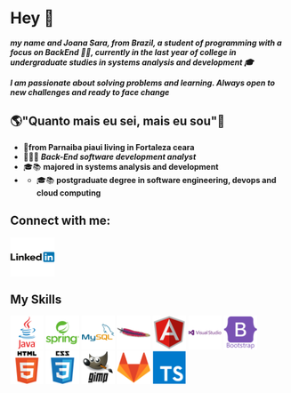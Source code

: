 
# Hey 👋
***my name and Joana Sara, from Brazil, a student of programming with a focus on BackEnd 👩‍💻, currently in the last year of college in undergraduate studies in systems analysis and development 🎓***

***I am passionate about solving problems and learning. Always open to new challenges and ready to face change***


## 🌎"**Quanto mais eu sei, mais eu sou**"🧠

 

 - 📍**from Parnaiba piaui living in Fortaleza ceara**
 - 👩🏻‍💻 ***Back-End software development analyst***
- 🎓📚 **majored in systems analysis and development**
- - 🎓📚 **postgraduate degree in software engineering, devops and cloud computing**


## Connect with me:

<a href="https://www.linkedin.com/in/joana-sara-82212a197/" target="_black">
       <img align="center" alt="sara-linkedin" height="70" width="80" src="https://raw.githubusercontent.com/devicons/devicon/master/icons/linkedin/linkedin-original-wordmark.svg" style="max-width: 100%;">
       </a>

## My Skills
  <img src="https://raw.githubusercontent.com/devicons/devicon/master/icons/java/java-original-wordmark.svg" alt="rails" width="60" height="60"  style="max-width: 100%;"></img>
  <img src="https://raw.githubusercontent.com/devicons/devicon/master/icons/spring/spring-original-wordmark.svg" alt="rails" width="60" height="60" style="max-width: 100%;"></img>
    <img src="https://raw.githubusercontent.com/devicons/devicon/master/icons/mysql/mysql-original-wordmark.svg" alt="rails" width="60" height="60"  style="max-width: 100%;"></img>
   <img src="https://raw.githubusercontent.com/devicons/devicon/master/icons/apache/apache-original.svg" alt="rails" width="60" height="60"  style="max-width: 100%;"></img>
  <img src="https://raw.githubusercontent.com/devicons/devicon/master/icons/angularjs/angularjs-original.svg" alt="rails" width="60" height="60"  style="max-width: 100%;"></img>
   <img src="https://raw.githubusercontent.com/devicons/devicon/master/icons/visualstudio/visualstudio-plain-wordmark.svg" alt="rails" width="60" height="60"  style="max-width: 100%;"></img>
   <img src="https://raw.githubusercontent.com/devicons/devicon/master/icons/bootstrap/bootstrap-plain-wordmark.svg" alt="rails" width="60" height="60"  style="max-width: 100%;"></img>
  <img src="https://raw.githubusercontent.com/devicons/devicon/master/icons/html5/html5-original-wordmark.svg" alt="rails" width="60" height="60"  style="max-width: 100%;"></img>
  <img src="https://raw.githubusercontent.com/devicons/devicon/master/icons/css3/css3-original-wordmark.svg" alt="rails" width="60" height="60"  style="max-width: 100%;"></img>
   <img src="https://raw.githubusercontent.com/devicons/devicon/master/icons/gimp/gimp-original-wordmark.svg" alt="rails" width="60" height="60"  style="max-width: 100%;"></img>
   <img src="https://raw.githubusercontent.com/devicons/devicon/master/icons/gitlab/gitlab-original.svg" alt="rails" width="60" height="60"  style="max-width: 100%;"></img>
     <img src="https://raw.githubusercontent.com/devicons/devicon/master/icons/typescript/typescript-original.svg" alt="rails" width="60" height="60"  style="max-width: 100%;"></img>
